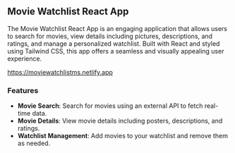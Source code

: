 ## Movie Watchlist React App

The Movie Watchlist React App is an engaging application that allows users to search for movies, view details including pictures, descriptions, and ratings, and manage a personalized watchlist. Built with React and styled using Tailwind CSS, this app offers a seamless and visually appealing user experience.

https://moviewatchlistms.netlify.app

### Features
- **Movie Search**: Search for movies using an external API to fetch real-time data.
- **Movie Details**: View movie details including posters, descriptions, and ratings.
- **Watchlist Management**: Add movies to your watchlist and remove them as needed.
